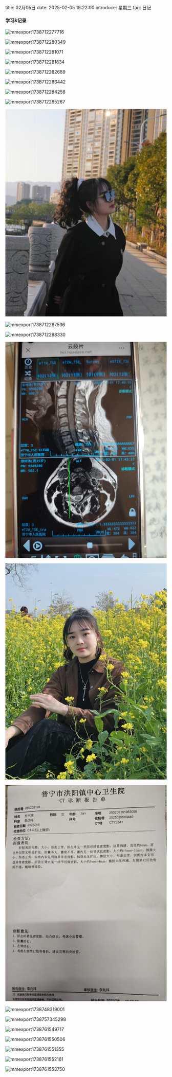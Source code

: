 title: 02月05日
date: 2025-02-05 19:22:00
introduce: 星期三
tag: 日记

#### 学习&记录
![mmexport1738712277716](/static/img/2025/02/05/mmexport1738712277716.jpg)

![mmexport1738712280349](/static/img/2025/02/05/mmexport1738712280349.jpg)

![mmexport1738712281071](/static/img/2025/02/05/mmexport1738712281071.jpg)

![mmexport1738712281834](/static/img/2025/02/05/mmexport1738712281834.jpg)

![mmexport1738712282689](/static/img/2025/02/05/mmexport1738712282689.jpg)

![mmexport1738712283442](/static/img/2025/02/05/mmexport1738712283442.jpg)

![mmexport1738712284258](/static/img/2025/02/05/mmexport1738712284258.jpg)

![mmexport1738712285267](/static/img/2025/02/05/mmexport1738712285267.jpg)

![mmexport1738712286382](/static/img/2025/02/05/mmexport1738712286382.jpg)

![mmexport1738712287536](/static/img/2025/02/05/mmexport1738712287536.jpg)

![mmexport1738712288330](/static/img/2025/02/05/mmexport1738712288330.jpg)

![mmexport1738731527763](/static/img/2025/02/05/mmexport1738731527763.jpg)

![mmexport1738745498822](/static/img/2025/02/05/mmexport1738745498822.jpg)

![mmexport1738748248931](/static/img/2025/02/05/mmexport1738748248931.jpg)

![mmexport1738748319001](/static/img/2025/02/05/mmexport1738748319001.jpg)

![mmexport1738757345298](/static/img/2025/02/05/mmexport1738757345298.jpg)

![mmexport1738761549717](/static/img/2025/02/05/mmexport1738761549717.jpg)

![mmexport1738761550506](/static/img/2025/02/05/mmexport1738761550506.jpg)

![mmexport1738761551355](/static/img/2025/02/05/mmexport1738761551355.jpg)

![mmexport1738761552161](/static/img/2025/02/05/mmexport1738761552161.jpg)

![mmexport1738761553750](/static/img/2025/02/05/mmexport1738761553750.jpg)


